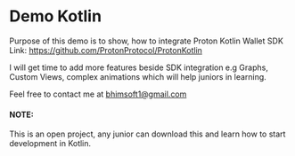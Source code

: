 # Demo Kotlin

Purpose of this demo is to show, how to integrate Proton Kotlin Wallet SDK
Link: https://github.com/ProtonProtocol/ProtonKotlin

I will get time to add more features beside SDK integration e.g Graphs, Custom Views, complex animations which will help juniors in learning. 

Feel free to contact me at
bhimsoft1@gmail.com

#### NOTE:
This is an open project, any junior can download this and learn how to start development in Kotlin.

 

